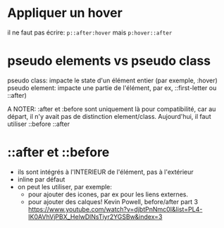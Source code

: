 # Appliquer un hover

il ne faut pas écrire:
`
p::after:hover
`
mais
`
p:hover::after
`

# pseudo elements vs pseudo class

pseudo class: impacte le state d'un élément entier (par exemple, :hover)
pseudo element: impacte une partie de l'élément, par ex, ::first-letter ou ::after)

A NOTER: :after et :before sont uniquement là pour compatibilité, car au départ, il n'y avait pas de distinction element/class. Aujourd'hui, il faut utiliser ::before ::after


# ::after et ::before

- ils sont intégrés à l'INTERIEUR de l'élément, pas à l'extérieur
- inline par défaut
- on peut les utiliser, par exemple: 
  - pour ajouter des icones, par ex pour les liens externes.
  - pour ajouter des calques! Kevin Powell, before/after part 3 https://www.youtube.com/watch?v=djbtPnNmc0I&list=PL4-IK0AVhVjPBX_HelwDlNsTiyr2YGSBw&index=3
